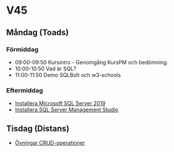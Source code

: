 # V45

## Måndag (Toads)
### Förmiddag
* 09:00-09:50 Kursintro - Genomgång KursPM och bedömning.
* 10:00-10:50 Vad är SQL?
* 11:00-11:50 Demo SQLBolt och w3-schools
### Eftermiddag
* [Installera Microsoft SQL Server 2019](https://go.microsoft.com/fwlink/?linkid=866662)
* [Installera SQL Server Management Studio](https://docs.microsoft.com/en-us/sql/ssms/download-sql-server-management-studio-ssms?view=sql-server-ver15)
  
## Tisdag (Distans)

* [Övningar CRUD-operationer](./ÖvningarV45.md)